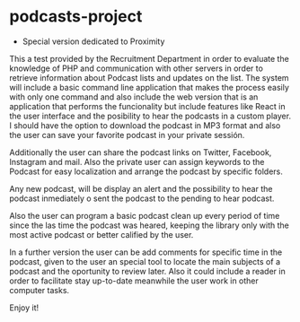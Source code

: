# podcasts-project
- Special version dedicated to Proximity

This a test provided by the Recruitment Department in order
to evaluate the knowledge of PHP and communication with other
servers in order to retrieve information about Podcast lists
and updates on the list.  The system will include a basic 
command line application that makes the process easily with only
one command and also include the web version that is an application
that performs the funcionality but include features like React in
the user interface and the posibility to hear the podcasts in a
custom player. I should have the option to download the podcast in
MP3 format and also the user can save your favorite podcast in your
private sessión. 

Additionally the user can share the podcast links on Twitter, Facebook,
Instagram and mail. Also the private user can assign keywords to the
Podcast for easy localization and arrange the podcast by specific
folders.

Any new podcast, will be display an alert and the possibility to hear
the podcast inmediately o sent the podcast to the pending to hear
podcast.

Also the user can program a basic podcast clean up every period of time
since the las time the podcast was heared, keeping the library only
with the most active podcast or better calified by the user.

In a further version the user can be add comments for specific time in
the podcast, given to the user an special tool to locate the main
subjects of a podcast and the oportunity to review later. Also it could
include a reader in order to facilitate stay up-to-date meanwhile the
user work in other computer tasks.

Enjoy it!
